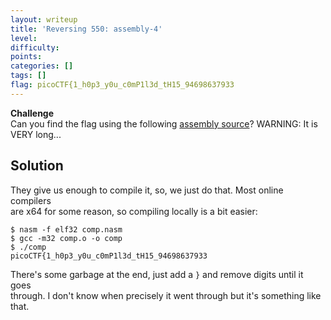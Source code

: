 ```yaml
---
layout: writeup
title: 'Reversing 550: assembly-4'
level: 
difficulty: 
points: 
categories: []
tags: []
flag: picoCTF{1_h0p3_y0u_c0mP1l3d_tH15_94698637933
---
```

**Challenge**  
Can you find the flag using the following [assembly
source](./writeupfiles/comp.nasm)? WARNING: It is VERY long...

## Solution

They give us enough to compile it, so, we just do that. Most online
compilers  
are x64 for some reason, so compiling locally is a bit easier:

    $ nasm -f elf32 comp.nasm
    $ gcc -m32 comp.o -o comp
    $ ./comp
    picoCTF{1_h0p3_y0u_c0mP1l3d_tH15_94698637933

There's some garbage at the end, just add a `}` and remove digits until
it goes  
through. I don't know when precisely it went through but it's something
like  
that.

